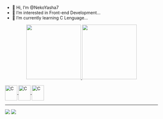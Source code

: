 - 👋 Hi, I’m @NekoYasha7
- 👀 I’m interested in Front-end Development...
- 🌱 I’m currently learning C Lenguage...

<div align="center">
  <a href="https://github.com/NekoYasha7">
  <img height="180em" src="https://github-readme-stats.vercel.app/api?username=NekoYasha7&show_icons=true&theme=dark&include_all_commits=true&count_private=true"/>
  <img height="180em" src="https://github-readme-stats.vercel.app/api/top-langs/?username=NekoYasha7&layout=compact&langs_count=7&theme=dark"/>
</div>

  <div style="display: inline_block"><br>
  <img align="center" alt="C" height="50" width="40" src="https://cdn.jsdelivr.net/gh/devicons/devicon/icons/html5/html5-original.svg">
  <img align="center" alt="C" height="50" width="40" src="https://cdn.jsdelivr.net/gh/devicons/devicon/icons/css3/css3-original.svg">
  <img align="center" alt="C" height="50" width="40" src="https://cdn.jsdelivr.net/gh/devicons/devicon/icons/c/c-original.svg">
 <!-- <img align="right" alt="Rafa-pic" height="150" style="border-radius:50px;" src="https://media0.giphy.com/media/ZugMIKPpKxiyQnm7YH/giphy.gif?cid=790b7611d073b18faa55a9c0ccd48eb68b38ae181dc5b663&rid=giphy.gif&ct=g"> -->
</div>
<hr>
  <div> 
  <a href = "mailto:giovaneneves87@gmail.com"><img src="https://img.shields.io/badge/-Gmail-%23333?style=for-the-badge&logo=gmail&logoColor=white" target="_blank"></a>
  <a href="https://www.linkedin.com/in/giovane-neves-555845219/" target="_blank"><img src="https://img.shields.io/badge/-LinkedIn-%230077B5?style=for-the-badge&logo=linkedin&logoColor=white" target="_blank"></a> 
 
</div>

